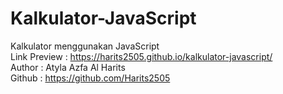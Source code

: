 # Kalkulator-JavaScript
Kalkulator menggunakan JavaScript
<br />
Link Preview : https://harits2505.github.io/kalkulator-javascript/
<br />
Author : Atyla Azfa Al Harits
<br />
Github : https://github.com/Harits2505
